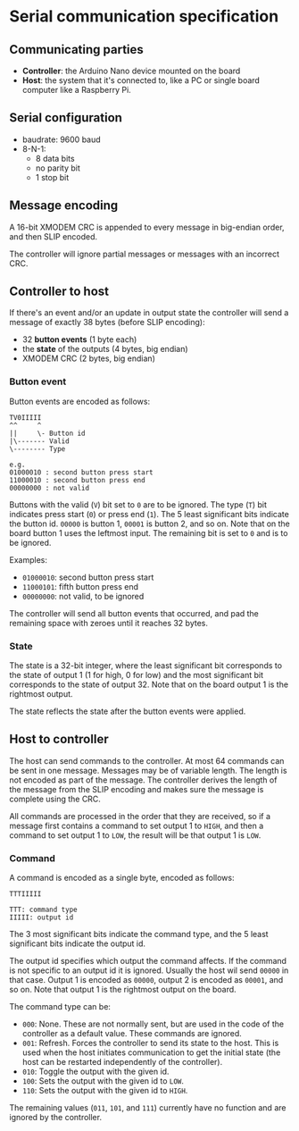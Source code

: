 # Serial communication specification

## Communicating parties

- **Controller**: the Arduino Nano device mounted on the board
- **Host**: the system that it's connected to, like a PC or
  single board computer like a Raspberry Pi.

## Serial configuration

- baudrate: 9600 baud
- 8-N-1:
  - 8 data bits
  - no parity bit
  - 1 stop bit

## Message encoding

A 16-bit XMODEM CRC is appended to every message in big-endian
order, and then SLIP encoded.

The controller will ignore partial messages or messages with an
incorrect CRC.

## Controller to host

If there's an event and/or an update in output state the
controller will send a message of exactly 38 bytes (before
SLIP encoding):

- 32 **button events** (1 byte each)
- the **state** of the outputs (4 bytes, big endian)
- XMODEM CRC (2 bytes, big endian)

### Button event

Button events are encoded as follows:

```
TV0IIIII
^^     ^
||     \- Button id
|\------- Valid
\-------- Type

e.g.
01000010 : second button press start
11000010 : second button press end
00000000 : not valid
```

Buttons with the valid (`V`) bit set to `0` are to be ignored. The
type (`T`) bit indicates press start (`0`) or press end (`1`). The
5 least significant bits indicate the button id. `00000` is button
1, `00001` is button 2, and so on. Note that on the board button 1
uses the leftmost input. The remaining bit is set to `0` and is to
be ignored.

Examples:

- `01000010`: second button press start
- `11000101`: fifth button press end
- `00000000`: not valid, to be ignored

The controller will send all button events that occurred, and pad
the remaining space with zeroes until it reaches 32 bytes.

### State

The state is a 32-bit integer, where the least significant
bit corresponds to the state of output 1 (1 for high, 0 for low)
and the most significant bit corresponds to the state of output 32.
Note that on the board output 1 is the rightmost output.

The state reflects the state after the button events were applied.

## Host to controller

The host can send commands to the controller. At most 64 commands
can be sent in one message. Messages may be of variable length.
The length is not encoded as part of the message. The controller
derives the length of the message from the SLIP encoding and
makes sure the message is complete using the CRC.

All commands are processed in the order that they are received, so
if a message first contains a command to set output 1 to `HIGH`, and
then a command to set output 1 to `LOW`, the result will be that
output 1 is `LOW`.

### Command

A command is encoded as a single byte, encoded as follows:

```
TTTIIIII
 
TTT: command type
IIIII: output id
```

The 3 most significant bits indicate the command type, and the 5
least significant bits indicate the output id.

The output id specifies which output the command affects. If the
command is not specific to an output id it is ignored. Usually
the host wil send `00000` in that case. Output 1 is encoded as
`00000`, output 2 is encoded as `00001`, and so on. Note that
output 1 is the rightmost output on the board.

The command type can be:

- `000`: None. These are not normally sent, but are used in the code
  of the controller as a default value. These commands are ignored.
- `001`: Refresh. Forces the controller to send its state to the
  host. This is used when the host initiates communication to get
  the initial state (the host can be restarted independently of the
  controller).
- `010`: Toggle the output with the given id.
- `100`: Sets the output with the given id to `LOW`.
- `110`: Sets the output with the given id to `HIGH`.

The remaining values (`011`, `101`, and `111`) currently have no
function and are ignored by the controller.